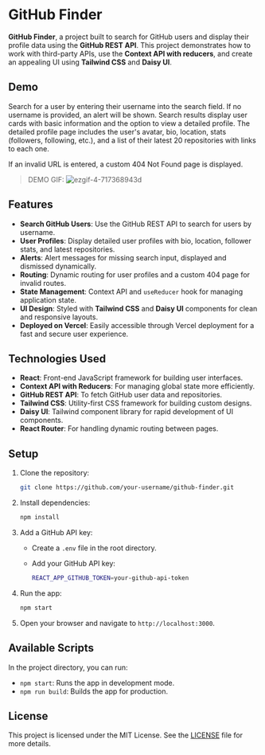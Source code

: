 # GitHub Finder

 **GitHub Finder**, a project built to search for GitHub users and display their profile data using the **GitHub REST API**. This project demonstrates how to work with third-party APIs, use the **Context API with reducers**, and create an appealing UI using **Tailwind CSS** and **Daisy UI**.

## Demo

Search for a user by entering their username into the search field. If no username is provided, an alert will be shown. Search results display user cards with basic information and the option to view a detailed profile. The detailed profile page includes the user's avatar, bio, location, stats (followers, following, etc.), and a list of their latest 20 repositories with links to each one.

If an invalid URL is entered, a custom 404 Not Found page is displayed.

> DEMO GIF:
![ezgif-4-717368943d](https://github.com/user-attachments/assets/f34c9e37-35d4-41e8-9c8b-f1dd562fa8d9)



## Features

- **Search GitHub Users**: Use the GitHub REST API to search for users by username.
- **User Profiles**: Display detailed user profiles with bio, location, follower stats, and latest repositories.
- **Alerts**: Alert messages for missing search input, displayed and dismissed dynamically.
- **Routing**: Dynamic routing for user profiles and a custom 404 page for invalid routes.
- **State Management**: Context API and `useReducer` hook for managing application state.
- **UI Design**: Styled with **Tailwind CSS** and **Daisy UI** components for clean and responsive layouts.
- **Deployed on Vercel**: Easily accessible through Vercel deployment for a fast and secure user experience.

## Technologies Used

- **React**: Front-end JavaScript framework for building user interfaces.
- **Context API with Reducers**: For managing global state more efficiently.
- **GitHub REST API**: To fetch GitHub user data and repositories.
- **Tailwind CSS**: Utility-first CSS framework for building custom designs.
- **Daisy UI**: Tailwind component library for rapid development of UI components.
- **React Router**: For handling dynamic routing between pages.


## Setup

1. Clone the repository:

    ```bash
    git clone https://github.com/your-username/github-finder.git
    ```

2. Install dependencies:

    ```bash
    npm install
    ```

3. Add a GitHub API key:
    - Create a `.env` file in the root directory.
    - Add your GitHub API key: 
      
      ```bash
      REACT_APP_GITHUB_TOKEN=your-github-api-token
      ```

4. Run the app:

    ```bash
    npm start
    ```

5. Open your browser and navigate to `http://localhost:3000`.

## Available Scripts

In the project directory, you can run:

- `npm start`: Runs the app in development mode.
- `npm run build`: Builds the app for production.

## License
This project is licensed under the MIT License. See the [LICENSE](./LICENSE) file for more details.

